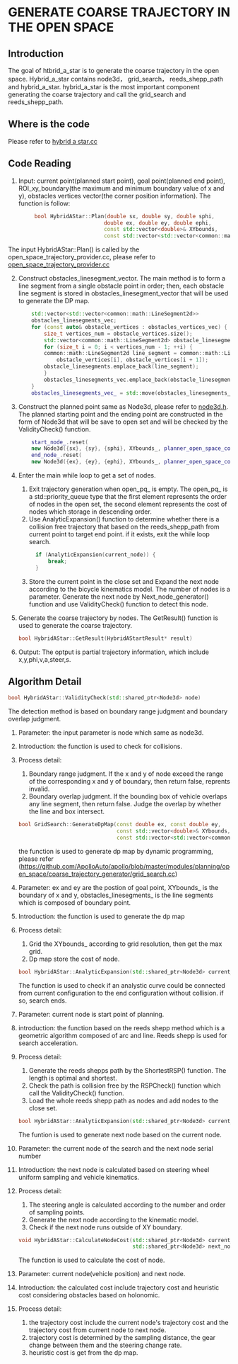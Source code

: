 # GENERATE COARSE TRAJECTORY IN THE OPEN SPACE

## Introduction
The goal of htbrid_a_star is to generate the coarse trajectory in the open space. Hybrid_a_star contains node3d， grid_search， reeds_shepp_path and hybrid_a_star. hybrid_a_star is the most important component generating the coarse trajectory and call the grid_search and reeds_shepp_path.

## Where is the code
Please refer to [hybrid a star.cc](https://github.com/ApolloAuto/apollo/tree/master/modules/planning/open_space/coarse_trajectory_generator/hybrid_a_star.cc)

## Code Reading
1. Input: current point(planned start point), goal point(planned end point), ROI_xy_boundary(the maximum and minimum boundary value of x and y), obstacles vertices vector(the corner position information). The function is follow:
   ```  cpp
        bool HybridAStar::Plan(double sx, double sy, double sphi, 
                              double ex, double ey, double ephi,
                              const std::vector<double>& XYbounds,
                              const std::vector<std::vector<common::math::Vec2d>>& obstacles_vertices_vec,HybridAStartResult* result)
   ```
The input HybridAStar::Plan() is called by the open_space_trajectory_provider.cc, please refer to [open_space_trajectory_provider.cc](https://github.com/ApolloAuto/apollo/blob/master/modules/planning/tasks/optimizers/open_space_trajectory_generation/open_space_trajectory_provider.cc)

2. Construct obstacles_linesegment_vector. The main method is to form a line segment from a single obstacle point in order; then, each obstacle line segment is stored in obstacles_linesegment_vector that will be used to generate the DP map.
    ``` cpp
        std::vector<std::vector<common::math::LineSegment2d>>
        obstacles_linesegments_vec;
        for (const auto& obstacle_vertices : obstacles_vertices_vec) {
            size_t vertices_num = obstacle_vertices.size();
            std::vector<common::math::LineSegment2d> obstacle_linesegments;
            for (size_t i = 0; i < vertices_num - 1; ++i) {
            common::math::LineSegment2d line_segment = common::math::LineSegment2d(
                obstacle_vertices[i], obstacle_vertices[i + 1]);
            obstacle_linesegments.emplace_back(line_segment);
            }
            obstacles_linesegments_vec.emplace_back(obstacle_linesegments);
        }
        obstacles_linesegments_vec_ = std::move(obstacles_linesegments_vec);
    ```
3. Construct the planned point same as Node3d, please refer to [node3d.h](https://github.com/ApolloAuto/apollo/blob/master/modules/planning/open_space/coarse_trajectory_generator/node3d.h). The planned starting point and the ending point are constructed in the form of Node3d that will be save to open set and will be checked by the ValidityCheck() function.
    ``` cpp
        start_node_.reset(
        new Node3d({sx}, {sy}, {sphi}, XYbounds_, planner_open_space_config_));
        end_node_.reset(
        new Node3d({ex}, {ey}, {ephi}, XYbounds_, planner_open_space_config_));
    ```

4. Enter the main while loop to get a set of nodes.
   1. Exit trajectory generation when open_pq_ is empty. The open_pq_ is a std::priority_queue type that the first element represents the order of nodes in the open set, the second element represents the cost of nodes which storage in descending order. 
   2. Use AnalyticExpansion() function to determine whether there is a collision free trajectory that based on the reeds_shepp_path from current point to target end point. if it exists, exit the while loop search.
      ``` cpp
        if (AnalyticExpansion(current_node)) {
            break;
        }
      ```
   3. Store the current point in the close set and Expand the next node according to the bicycle kinematics model. The number of nodes is a parameter. Generate the next node by Next_node_generator() function and use ValidityCheck() function to detect this node.

5. Generate the coarse trajectory by nodes. The GetResult() function is used to generate the coarse trajectory.
   ``` cpp
   bool HybridAStar::GetResult(HybridAStartResult* result)
   ```
6. Output: The optput is partial trajectory information, which include x,y,phi,v,a,steer,s.

## Algorithm Detail
   ``` cpp
   bool HybridAStar::ValidityCheck(std::shared_ptr<Node3d> node)
   ```
   The detection method is based on boundary range judgment and boundary overlap judgment.
1. Parameter: the input parameter is node which same as node3d. 
2. Introduction: the function is used to check for collisions. 
3. Process detail: 
   1. Boundary range judgment. If the x and y of node exceed the range of the corresponding x and y of boundary, then return false,         reprents invalid. 
   2. Boundary overlap judgment. If the bounding box of vehicle overlaps any line segment, then return false. Judge the overlap by          whether the line and box intersect.

    ``` cpp
    bool GridSearch::GenerateDpMap(const double ex, const double ey, 
                                   const std::vector<double>& XYbounds,
                                   const std::vector<std::vector<common::math::LineSegment2d>> &obstacles_linesegments_vec) 
    ```
    the function is used to generate dp map by dynamic programming, please refer (https://github.com/ApolloAuto/apollo/blob/master/modules/planning/open_space/coarse_trajectory_generator/grid_search.cc)
1. Parameter: ex and ey are the postion of goal point, XYbounds_ is the boundary of x and y, obstacles_linesegments_ is the line            segments which is composed of boundary point.
2. Introduction: the function is used to generate the dp map
3. Process detail: 
   1. Grid the XYbounds_ according to grid resolution, then get the max grid.
   2. Dp map store the cost of node.

    ``` cpp
    bool HybridAStar::AnalyticExpansion(std::shared_ptr<Node3d> current_node)
    ```
    The function is used to check if an analystic curve could be connected from current configuration to the end configuration without collision. if so, search ends.
1. Parameter: current node is start point of planning.
2. introduction: the function based on the reeds shepp method which is a geometric algorithm composed of arc and line. Reeds shepp is       used for search acceleration. 
3. Process detail:
   1. Generate the reeds shepps path by the ShortestRSP() function. The length is optimal and shortest.
   2. Check the path is collision free by the RSPCheck() function which call the ValidityCheck() function.
   3. Load the whole reeds shepp path as nodes and add nodes to the close set.

    ``` cpp
    bool HybridAStar::AnalyticExpansion(std::shared_ptr<Node3d> current_node)
    ```
    The funtion is used to generate next node based on the current node.
1. Parameter: the current node of the search and the next node serial number 
2. Introduction: the next node is calculated based on steering wheel uniform sampling and vehicle kinematics.
3. Process detail: 
   1. The steering angle is calculated according to the number and order of sampling points.
   2. Generate the next node according to the kinematic model.
   3. Check if the next node runs outside of XY boundary.

    ``` cpp
    void HybridAStar::CalculateNodeCost(std::shared_ptr<Node3d> current_node,
                                        std::shared_ptr<Node3d> next_node)
    ```
   The function is used to calculate the cost of node.
1. Parameter: current node(vehicle position) and next node.
2. Introduction: the calculated cost include trajectory cost and heuristic cost considering obstacles based on holonomic.
3. Process detail: 
   1. the trajectory cost include the current node's trajectory cost and the trajectory cost from current node to next node.
   2. trajectory cost is determined by the sampling distance, the gear change between them and the steering change rate. 
   3. heuristic cost is get from the dp map.